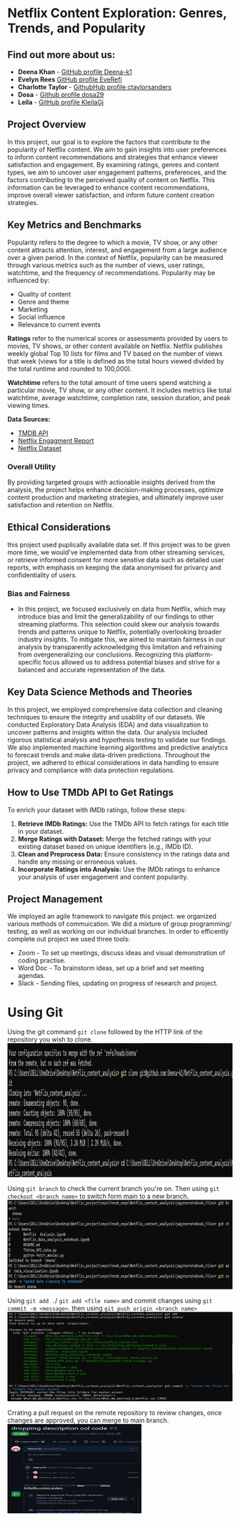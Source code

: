 # Netflix Content Exploration: Genres, Trends, and Popularity


## Find out more about us:


* **Deena Khan** - [GitHub profile Deena-k1](https://github.com/Deena-k1)
* **Evelyn Rees** [GitHub profile EveRefi](https://github.com/EveRefi)
* **Charlotte Taylor** - [GithubHub profile ctaylorsanders](https://github.com/ctaylorsanders)
* **Dosa** - [Github profile dosa29](https://github.com/dosa29)
* **Leila** - [GitHub profile KleilaGj](https://github.com/KleilaGj)


## Project Overview

In this project, our goal is to explore the factors that contribute to the popularity of Netflix content. We aim to gain insights into user preferences to inform content recommendations and strategies that enhance viewer satisfaction and engagement. By examining ratings, genres and content types, we aim to uncover user engagement patterns, preferences, and the factors contributing to the perceived quality of content on Netflix. This information can be leveraged to enhance content recommendations, improve overall viewer satisfaction, and inform future content creation strategies.

## Key Metrics and Benchmarks

Popularity refers to the degree to which a movie, TV show, or any other content attracts attention, interest, and engagement from a large audience over a given period. In the context of Netflix, popularity can be measured through various metrics such as the number of views, user ratings, watchtime, and the frequency of recommendations. Popularity may be influenced by:
- Quality of content
- Genre and theme
- Marketing
- Social influence
- Relevance to current events

**Ratings** refer to the numerical scores or assessments provided by users to movies, TV shows, or other content available on Netflix. Netflix publishes weekly global Top 10 lists for films and TV based on the number of views that week (views for a title is defined as the total hours viewed divided by the total runtime and rounded to 100,000).

**Watchtime** refers to the total amount of time users spend watching a particular movie, TV show, or any other content. It includes metrics like total watchtime, average watchtime, completion rate, session duration, and peak viewing times.

**Data Sources:**
* [TMDB API](https://developer.themoviedb.org/reference/intro/getting-started)
* [Netflix Engagment Report](https://about.netflix.com/en/news/what-we-watched-a-netflix-engagement-report)
* [Netflix Dataset](https://www.kaggle.com/datasets/shivamb/netflix-shows)


### Overall Utility
By providing targeted groups with actionable insights derived from the analysis, the project helps enhance decision-making processes, optimize content production and marketing strategies, and ultimately improve user satisfaction and retention on Netflix.

## Ethical Considerations
this project used puplically available data set. If this project was to be given more time, we would've implemented data from other streaming services, or retrieve informed consent for more senstive data such as detailed user reports, with emphasis on keeping the data anonymised for privarcy and confidentiality of users. 


### Bias and Fairness
- In this project, we focused exclusively on data from Netflix, which may introduce bias and limit the generalizability of our findings to other streaming platforms. This selection could skew our analysis towards trends and patterns unique to Netflix, potentially overlooking broader industry insights. To mitigate this, we aimed to maintain fairness in our analysis by transparently acknowledging this limitation and refraining from overgeneralizing our conclusions. Recognizing this platform-specific focus allowed us to address potential biases and strive for a balanced and accurate representation of the data.

## Key Data Science Methods and Theories
In this project, we employed comprehensive data collection and cleaning techniques to ensure the integrity and usability of our datasets. We conducted Exploratory Data Analysis (EDA) and data visualization to uncover patterns and insights within the data. Our analysis included rigorous statistical analysis and hypothesis testing to validate our findings. We also implemented machine learning algorithms and predictive analytics to forecast trends and make data-driven predictions. Throughout the project, we adhered to ethical considerations in data handling to ensure privacy and compliance with data protection regulations.

## How to Use TMDb API to Get Ratings

To enrich your dataset with IMDb ratings, follow these steps:

1. **Retrieve IMDb Ratings:** Use the TMDb API to fetch ratings for each title in your dataset.
2. **Merge Ratings with Dataset:** Merge the fetched ratings with your existing dataset based on unique identifiers (e.g., IMDb ID).
3. **Clean and Preprocess Data:** Ensure consistency in the ratings data and handle any missing or erroneous values.
4. **Incorporate Ratings into Analysis:** Use the IMDb ratings to enhance your analysis of user engagement and content popularity.

## Project Management
We imployed an agile framework to navigate this project. we organized various methods of commuication. We did a mixture of group programming/ testing, as well as working on our individual branches. In order to efficently complete out project we used three tools:

- Zoom - To set up meetings, discuss ideas and visual demonstration of coding practise.
- Word Doc - To brainstorm ideas, set up a brief and set meeting agendas.
- Slack - Sending files, updating on progress of research and project.

# Using Git

Using the git command `git clone` followed by the HTTP link of the repository you wish to clone.
<img src="https://github.com/Deena-k1/Netflix_content_analysis/blob/main/docs/git.cloning.png?raw=true" width="600" height="300">

Using `git branch` to check the current branch you're on. Then using `git checkout <branch name>` to switch form main to a new branch.
<img src="https://github.com/Deena-k1/Netflix_content_analysis/blob/main/docs/git.branch.png" width="600" height="200">

Using `git add .`/ `git add <file name>` and commit changes using `git commit -m <message>`. then using `git push origin <branch name>`
<img src="https://github.com/Deena-k1/Netflix_content_analysis/blob/main/docs/git.add.png" width="600" height="200">

Crrating a pull request on the remote repository to review changes, once changes are approved, you can merge to main branch.
<img src="https://github.com/Deena-k1/Netflix_content_analysis/blob/main/docs/github.1.png" width="300" height="200">

